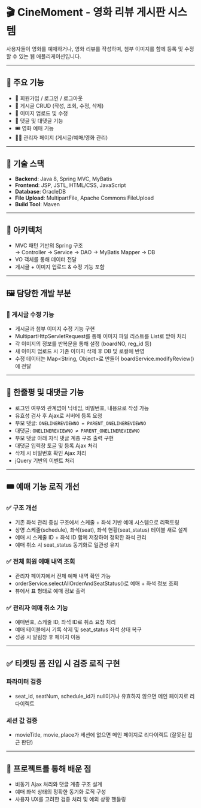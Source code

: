 
# 🎬 CineMoment - 영화 리뷰 게시판 시스템

사용자들이 영화를 예매하거나, 영화 리뷰를 작성하며, 첨부 이미지를 함께 등록 및 수정할 수 있는 웹 애플리케이션입니다.

---

## 🚀 주요 기능

- 🔐 회원가입 / 로그인 / 로그아웃
- 📝 게시글 CRUD (작성, 조회, 수정, 삭제)
- 📸 이미지 업로드 및 수정
- 💬 댓글 및 대댓글 기능
- 🎟️ 영화 예매 기능
- 🧑‍💻 관리자 페이지 (게시글/예매/영화 관리)

---

## 🔧 기술 스택

- **Backend**: Java 8, Spring MVC, MyBatis
- **Frontend**: JSP, JSTL, HTML/CSS, JavaScript
- **Database**: OracleDB
- **File Upload**: MultipartFile, Apache Commons FileUpload
- **Build Tool**: Maven

---

## 🧩 아키텍처

- MVC 패턴 기반의 Spring 구조  
  → Controller → Service → DAO → MyBatis Mapper → DB  
- VO 객체를 통해 데이터 전달  
- 게시글 + 이미지 업로드 & 수정 기능 포함

---

## 🖼️ 담당한 개발 부분

### 📝 게시글 수정 기능
- 게시글과 첨부 이미지 수정 기능 구현
- MultipartHttpServletRequest를 통해 이미지 파일 리스트를 List<ImageFileVO>로 받아 처리
- 각 이미지의 정보를 반복문을 통해 설정 (boardNO, reg_id 등)
- 새 이미지 업로드 시 기존 이미지 삭제 후 DB 및 로컬에 반영
- 수정 데이터는 Map<String, Object>로 만들어 boardService.modifyReview()에 전달

---

## 💬 한줄평 및 대댓글 기능

- 로그인 여부와 관계없이 닉네임, 비밀번호, 내용으로 작성 가능
- 유효성 검사 후 Ajax로 서버에 등록 요청
- 부모 댓글: `ONELINEREVIEWNO = PARENT_ONELINEREVIEWNO`
- 대댓글: `ONELINEREVIEWNO ≠ PARENT_ONELINEREVIEWNO`
- 부모 댓글 아래 자식 댓글 계층 구조 출력 구현
- 대댓글 입력창 토글 및 등록 Ajax 처리
- 삭제 시 비밀번호 확인 Ajax 처리
- jQuery 기반의 이벤트 처리

---

## 🎟️ 예매 기능 로직 개선

### ✅ 구조 개선
- 기존 좌석 관리 중심 구조에서 스케줄 + 좌석 기반 예매 시스템으로 리팩토링
- 상영 스케줄(schedule), 좌석(seat), 좌석 현황(seat_status) 테이블 새로 설계
- 예매 시 스케줄 ID + 좌석 ID 함께 저장하여 정확한 좌석 관리
- 예매 취소 시 seat_status 동기화로 일관성 유지

### ✅ 전체 회원 예매 내역 조회
- 관리자 페이지에서 전체 예매 내역 확인 가능
- orderService.selectAllOrderAndSeatStatus()로 예매 + 좌석 정보 조회
- 뷰에서 표 형태로 예매 정보 출력

### ✅ 관리자 예매 취소 기능
- 예매번호, 스케줄 ID, 좌석 ID로 취소 요청 처리
- 예매 테이블에서 기록 삭제 및 seat_status 좌석 상태 복구
- 성공 시 알림창 후 페이지 이동

---

## ✅ 티켓팅 폼 진입 시 검증 로직 구현

### 파라미터 검증
- seat_id, seatNum, schedule_id가 null이거나 유효하지 않으면 메인 페이지로 리다이렉트

### 세션 값 검증
- movieTitle, movie_place가 세션에 없으면 메인 페이지로 리다이렉트 (잘못된 접근 판단)

---

## 🧠 프로젝트를 통해 배운 점

- 비동기 Ajax 처리와 댓글 계층 구조 설계
- 예매 좌석 상태의 정확한 동기화 로직 구성
- 사용자 UX를 고려한 검증 처리 및 예외 상황 핸들링
